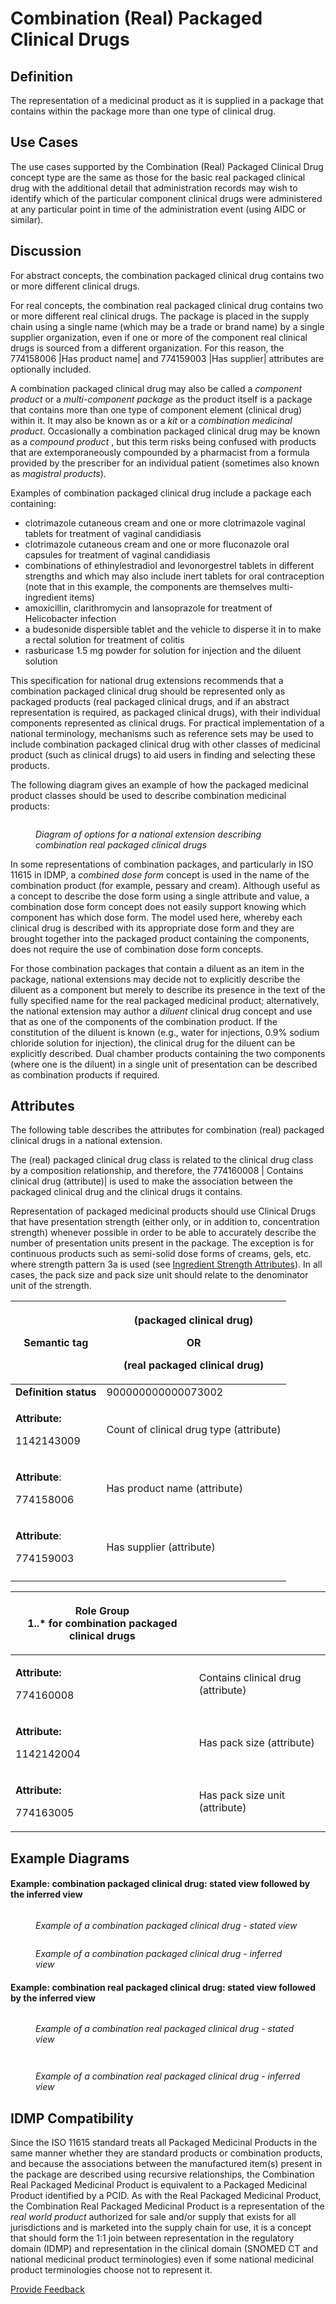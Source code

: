 # Combination (Real) Packaged Clinical Drugs

## Definition

The representation of a medicinal product as it is supplied in a package that contains within the package more than one type of clinical drug.

## Use Cases

The use cases supported by the Combination (Real) Packaged Clinical Drug concept type are the same as those for the basic real packaged clinical drug with the additional detail that administration records may wish to identify which of the particular component clinical drugs were administered at any particular point in time of the administration event (using AIDC or similar).

## Discussion

For abstract concepts, the combination packaged clinical drug contains two or more different clinical drugs.

For real concepts, the combination real packaged clinical drug contains two or more different real clinical drugs. The package is placed in the supply chain using a single name (which may be a trade or brand name) by a single supplier organization, even if one or more of the component real clinical drugs is sourced from a different organization. For this reason, the 774158006 |Has product name| and 774159003 |Has supplier| attributes are optionally included.

A combination packaged clinical drug may also be called a _component product_ or a _multi-component package_ as the product itself is a package that contains more than one type of component element (clinical drug) within it. It may also be known as or a _kit_ or a _combination medicinal product_. Occasionally a combination packaged clinical drug may be known as a _compound product_ , but this term risks being confused with products that are extemporaneously compounded by a pharmacist from a formula provided by the prescriber for an individual patient (sometimes also known as _magistral products_).

Examples of combination packaged clinical drug include a package each containing:

* clotrimazole cutaneous cream and one or more clotrimazole vaginal tablets for treatment of vaginal candidiasis
* clotrimazole cutaneous cream and one or more fluconazole oral capsules for treatment of vaginal candidiasis
* combinations of ethinylestradiol and levonorgestrel tablets in different strengths and which may also include inert tablets for oral contraception (note that in this example, the components are themselves multi-ingredient items)
* amoxicillin, clarithromycin and lansoprazole for treatment of Helicobacter infection
* a budesonide dispersible tablet and the vehicle to disperse it in to make a rectal solution for treatment of colitis
* rasburicase 1.5 mg powder for solution for injection and the diluent solution

This specification for national drug extensions recommends that a combination packaged clinical drug should be represented only as packaged products (real packaged clinical drugs, and if an abstract representation is required, as packaged clinical drugs), with their individual components represented as clinical drugs. For practical implementation of a national terminology, mechanisms such as reference sets may be used to include combination packaged clinical drug with other classes of medicinal product (such as clinical drugs) to aid users in finding and selecting these products.

The following diagram gives an example of how the packaged medicinal product classes should be used to describe combination medicinal products:

<figure><img src="../../../../../.gitbook/assets/image (47).png" alt=""><figcaption><p><em>Diagram of options for a national extension describing combination real packaged clinical drugs</em></p></figcaption></figure>

In some representations of combination packages, and particularly in ISO 11615 in IDMP, a _combined dose form_ concept is used in the name of the combination product (for example, pessary and cream). Although useful as a concept to describe the dose form using a single attribute and value, a combination dose form concept does not easily support knowing which component has which dose form. The model used here, whereby each clinical drug is described with its appropriate dose form and they are brought together into the packaged product containing the components, does not require the use of combination dose form concepts.

For those combination packages that contain a diluent as an item in the package, national extensions may decide not to explicitly describe the diluent as a component but merely to describe its presence in the text of the fully specified name for the real packaged medicinal product; alternatively, the national extension may author a _diluent_ clinical drug concept and use that as one of the components of the combination product. If the constitution of the diluent is known (e.g., water for injections, 0.9% sodium chloride solution for injection), the clinical drug for the diluent can be explicitly described. Dual chamber products containing the two components (where one is the diluent) in a single unit of presentation can be described as combination products if required.

## Attributes

The following table describes the attributes for combination (real) packaged clinical drugs in a national extension.

The (real) packaged clinical drug class is related to the clinical drug class by a composition relationship, and therefore, the 774160008 | Contains clinical drug (attribute)| is used to make the association between the packaged clinical drug and the clinical drugs it contains.

Representation of packaged medicinal products should use Clinical Drugs that have presentation strength (either only, or in addition to, concentration strength) whenever possible in order to be able to accurately describe the number of presentation units present in the package. The exception is for continuous products such as semi-solid dose forms of creams, gels, etc. where strength pattern 3a is used (see [Ingredient Strength Attributes](../../../../../authoring/pharmaceutical-and-biologic-product/Ingredient-Strength-Attributes_303923286.html)). In all cases, the pack size and pack size unit should relate to the denominator unit of the strength.

| **Semantic tag**                                    | <p>(packaged clinical drug)</p><p>OR</p><p>(real packaged clinical drug)</p> |
| --------------------------------------------------- | ---------------------------------------------------------------------------- |
| **Definition status**                               | 900000000000073002                                                           |
| <p><strong>Attribute:</strong></p><p>1142143009</p> | Count of clinical drug type (attribute)                                      |
| <p><strong>Attribute</strong>:</p><p>774158006</p>  | Has product name (attribute)                                                 |
| <p><strong>Attribute</strong>:</p><p>774159003</p>  | Has supplier (attribute)                                                     |
|                                                     |                                                                              |

| <p><strong>Role Group</strong><br>1..* for combination packaged clinical drugs</p> |                                    |
| ---------------------------------------------------------------------------------- | ---------------------------------- |
| <p><strong>Attribute:</strong></p><p>774160008</p>                                 | Contains clinical drug (attribute) |
| <p><strong>Attribute:</strong></p><p>1142142004</p>                                | Has pack size (attribute)          |
| <p><strong>Attribute:</strong></p><p>774163005</p>                                 | Has pack size unit (attribute)     |

## Example Diagrams

#### Example: combination packaged clinical drug: stated view followed by the inferred view

<figure><img src="../../../../../.gitbook/assets/image (48).png" alt=""><figcaption><p><em>Example of a combination packaged clinical drug - stated view</em></p></figcaption></figure>

<figure><img src="../../../../../.gitbook/assets/image (49).png" alt=""><figcaption><p><em>Example of a combination packaged clinical drug - inferred view</em></p></figcaption></figure>

#### Example: combination real packaged clinical drug: stated view followed by the inferred view

<figure><img src="../../../../../.gitbook/assets/image (50).png" alt=""><figcaption><p><em>Example of a combination real packaged clinical drug - stated view</em></p></figcaption></figure>

<figure><img src="../../../../../authoring/pharmaceutical-and-biologic-product/images/308610841.png" alt=""><figcaption></figcaption></figure>

<figure><img src="../../../../../.gitbook/assets/image (51).png" alt=""><figcaption><p><em>Example of a combination real packaged clinical drug - inferred view</em></p></figcaption></figure>

## IDMP Compatibility

Since the ISO 11615 standard treats all Packaged Medicinal Products in the same manner whether they are standard products or combination products, and because the associations between the manufactured item(s) present in the package are described using recursive relationships, the Combination Real Packaged Medicinal Product is equivalent to a Packaged Medicinal Product identified by a PCID. As with the Real Packaged Medicinal Product, the Combination Real Packaged Medicinal Product is a representation of the _real world product_ authorized for sale and/or supply that exists for all jurisdictions and is marketed into the supply chain for use, it is a concept that should form the 1:1 join between representation in the regulatory domain (IDMP) and representation in the clinical domain (SNOMED CT and national medicinal product terminologies) even if some national medicinal product terminologies choose not to represent it.

<a href="https://docs.google.com/forms/d/e/1FAIpQLScTmbZIf0UEQwYDkY27EEWBkaiYkHSbR0_9DmFrMLXoQLyL7Q/viewform?usp=pp_url&#x26;entry.1767247133=SCT+Editorial+Guide&#x26;entry.670899847=Combination%20%28Real%29%20Packaged%20Clinical%20Drugs" class="button primary">Provide Feedback</a>
